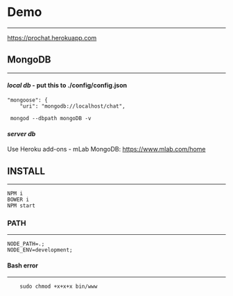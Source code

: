 # Demo
-------------------
https://prochat.herokuapp.com

## MongoDB
-------------------

#### *local db* - put this to ./config/config.json

```
"mongoose": {
    "uri": "mongodb://localhost/chat",
```
     mongod --dbpath mongoDB -v

#### *server db*

Use Heroku add-ons - mLab MongoDB:
https://www.mlab.com/home
     
## INSTALL
------------

    NPM i
    BOWER i
    NPM start


### PATH
-------------------
    
    NODE_PATH=.;
    NODE_ENV=development;


#### Bash error
-------------------------
```
    sudo chmod +x+x+x bin/www
```
